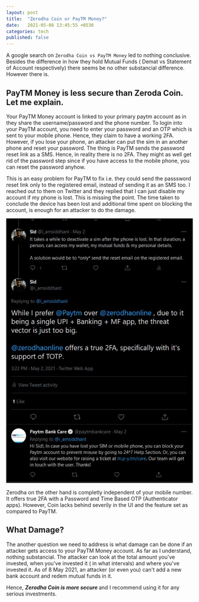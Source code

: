 ```yaml
---
layout: post
title:  "Zerodha Coin or PayTM Money?"
date:   2021-05-08 13:45:55 +0530
categories: tech
published: false
---
```


A google search on `Zerodha Coin vs PayTM Money` led to nothing conclusive. Besides the difference in how they hold Mutual Funds ( Demat vs Statement of Account respectively) there seems be no other substancial difference. However there is. 

## PayTM Money is less secure than Zeroda Coin. Let me explain. 

Your PayTM Money account is linked to your primary paytm account as in they share the username/password and the phone number. To login into your PayTM account, you need to enter your password and an OTP which is sent to your mobile phone. Hence, they claim to have a working 2FA. However, if you lose your phone, an attacker can put the sim in an another phone and reset your password. The thing is PayTM sends the password reset link as a SMS. Hence, in reality there is no 2FA. They might as well get rid of the password step since if you have access to the mobile phone, you can reset the password anyhow.

This is an easy problem for PayTM to fix i.e. they could send the passsword reset link only to the registered email, instead of sending it as an SMS too. I reached out to them on Twitter and they replied that I can just disable my account if my phone is lost. This is missing the point. The time taken to conclude the device has been lost and additional time spent on blocking the account, is enough for an attacker to do the damage.  

![PayTM Twitter Reply](/assets/img/paytm-money.jpg)

Zerodha on the other hand is completly independent of your mobile number. It offers true 2FA with a Password and Time Based OTP (Authenticator apps). However, Coin lacks behind severily in the UI and the feature set as compared to PayTM. 

## What Damage? 

The another question we need to address is what damage can be done if an attacker gets access to your PayTM Money account. As far as I understand, nothing substancial. The attacker can look at the total amount you've invested, when you've invested it ( in what intervals) and where you've invested it. As of 8 May 2021, an attacker (or even you) can't add a new bank account and redem mutual funds in it. 

Hence, <b> *Zerodha Coin is more secure* </b> and I recommend using it for any serious investments. 
